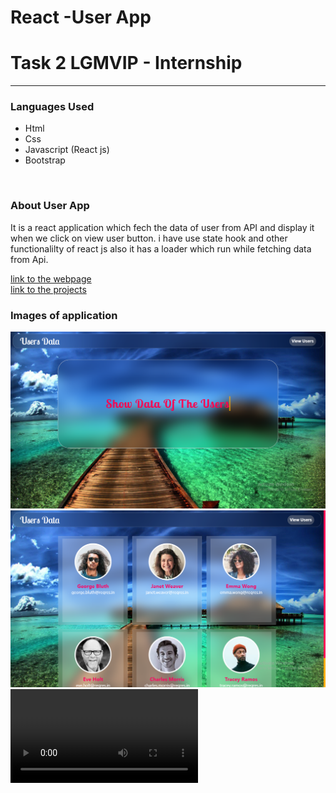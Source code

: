 # React -User App 
<h1>Task 2  LGMVIP - Internship</h1>
<hr/>
<h3>Languages Used</h3>
<ul>
  <li>Html</li>
  <li>Css</li>
  <li>Javascript (React js)</li>
  <li>Bootstrap</li>
</ul>
<br/>
<h3>About User App</h3>
<p>It is a react application  which fech the data of user from API and  display it when we click on view user button. i have use state hook and other functionalilty of react js also it has a loader which run while fetching data from Api.</p>
<a href="https://festive-joliot-474bea.netlify.app/">link to the webpage</a>
<br/>
<a href="https://github.com/Shubham56-droid/LGMVIP-WebDev/tree/main/Task-2">link to the projects</a>
<br/>
<h3>Images of application</h3>
<img src="./Screenshot (353).png"  />
<br/>
<img src="./Screenshot (354).png"  />
<video src="https://github.com/Shubham56-droid/LGMVIP-WebDev/blob/61e0ac156c93ac9ef7a21bd4ccf93d36a78c7a01/Task-2/online-screen-recorder-2021-08-23--06-39-51.mp4"></video>
